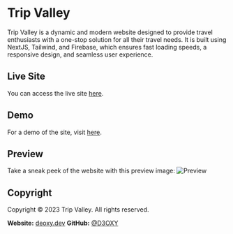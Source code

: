 # Trip Valley 

Trip Valley is a dynamic and modern website designed to provide travel enthusiasts with a one-stop solution for all their travel needs. It is built using NextJS, Tailwind, and Firebase, which ensures fast loading speeds, a responsive design, and seamless user experience.

## Live Site 
You can access the live site [here](https://trip-valley.co.in).

## Demo 
For a demo of the site, visit [here](https://trip-valley-deoxy.web.app).

## Preview 
Take a sneak peek of the website with this preview image: 
![Preview](https://i.postimg.cc/0230MFDV/screely-1675572685928.png)

## Copyright 
Copyright © 2023 Trip Valley. All rights reserved.


**Website:** [deoxy.dev](https://deoxy.dev) 
**GitHub:** [@D3OXY](https://github.com/D3OXY)
